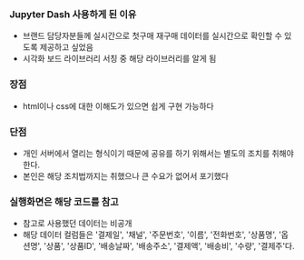 ### Jupyter Dash 사용하게 된 이유
- 브랜드 담당자분들께 실시간으로 첫구매 재구매 데이터를 실시간으로 확인할 수 있도록 제공하고 싶었음
- 시각화 보드 라이브러리 서칭 중 해당 라이브러리를 알게 됨

### 장점
- html이나 css에 대한 이해도가 있으면 쉽게 구현 가능하다

### 단점
- 개인 서버에서 열리는 형식이기 때문에 공유를 하기 위해서는 별도의 조치를 취해야 한다.
- 본인은 해당 조치법까지는 취했으나 큰 수요가 없어서 포기했다

### 실행화면은 해당 코드를 참고
- 참고로 사용했던 데이터는 비공개
- 해당 데이터 컬럼들은 '결제일', '채널', '주문번호', '이름', '전화번호', '상품명', '옵션명', '상품', '상품ID', '배송날짜', '배송주소', '결제액', '배송비', '수량', '결제주'다.
